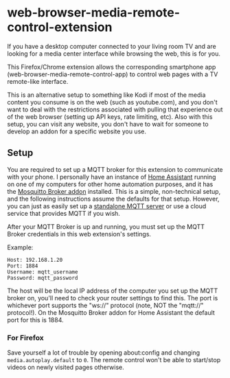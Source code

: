 # web-browser-media-remote-control-extension

If you have a desktop computer connected to your living room TV and are looking for a media center interface while browsing the web, this is for you.

This Firefox/Chrome extension allows the corresponding smartphone app (web-browser-media-remote-control-app) to control web pages with a TV remote-like interface.

This is an alternative setup to something like Kodi if most of the media content you consume is on the web (such as youtube.com), and you don't want to deal with the restrictions associated with pulling that experience out of the web browser (setting up API keys, rate limiting, etc). Also with this setup, you can visit any website, you don't have to wait for someone to develop an addon for a specific website you use.

## Setup

You are required to set up a MQTT broker for this extension to communicate with your phone. I personally have an instance of [Home Assistant](https://www.home-assistant.io/) running on one of my computers for other home automation purposes, and it has the [Mosquitto Broker addon](https://github.com/home-assistant/addons/blob/master/mosquitto/DOCS.md) installed. This is a simple, non-technical setup, and the following instructions assume the defaults for that setup. However, you can just as easily set up a [standalone MQTT server](https://mosquitto.org/) or use a cloud service that provides MQTT if you wish.

After your MQTT Broker is up and running, you must set up the MQTT Broker credentials in this web extension's settings.

Example:

```
Host: 192.168.1.20
Port: 1884
Username: mqtt_username
Password: mqtt_password
```

The host will be the local IP address of the computer you set up the MQTT broker on, you'll need to check your router settings to find this. The port is whichever port supports the "ws://" protocol (note, NOT the "mqtt://" protocol!). On the Mosquitto Broker addon for Home Assistant the default port for this is 1884.

### For Firefox

Save yourself a lot of trouble by opening about:config and changing `media.autoplay.default` to `0`. The remote control won't be able to start/stop videos on newly visited pages otherwise.
